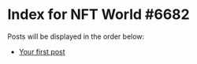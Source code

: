 # Index for NFT World #6682
Posts will be displayed in the order below:

- [Your first post](./001-first.md)

